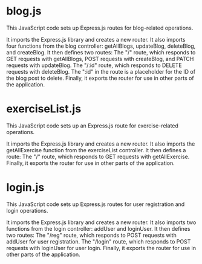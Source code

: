 # blog.js

This JavaScript code sets up Express.js routes for blog-related operations.

It imports the Express.js library and creates a new router.
It also imports four functions from the blog controller: getAllBlogs, updateBlog, deleteBlog, and createBlog.
It then defines two routes:
The "/" route, which responds to GET requests with getAllBlogs, POST requests with createBlog, and PATCH requests with updateBlog.
The "/:id" route, which responds to DELETE requests with deleteBlog. The ":id" in the route is a placeholder for the ID of the blog post to delete.
Finally, it exports the router for use in other parts of the application.

# exerciseList.js

This JavaScript code sets up an Express.js route for exercise-related operations.

It imports the Express.js library and creates a new router.
It also imports the getAllExercise function from the exerciseList controller.
It then defines a route:
The "/" route, which responds to GET requests with getAllExercise.
Finally, it exports the router for use in other parts of the application.

# login.js

This JavaScript code sets up Express.js routes for user registration and login operations.

It imports the Express.js library and creates a new router.
It also imports two functions from the login controller: addUser and loginUser.
It then defines two routes:
The "/reg" route, which responds to POST requests with addUser for user registration.
The "/login" route, which responds to POST requests with loginUser for user login.
Finally, it exports the router for use in other parts of the application.
